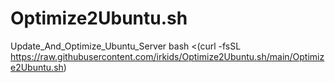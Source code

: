 # Optimize2Ubuntu.sh
Update_And_Optimize_Ubuntu_Server
bash <(curl -fsSL https://raw.githubusercontent.com/irkids/Optimize2Ubuntu.sh/main/Optimize2Ubuntu.sh)
